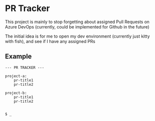 # PR Tracker

This project is mainly to stop forgetting about assigned Pull Requests on Azure DevOps (currently, could be implemented for Github in the future)

The initial idea is for me to open my dev environment (currently just kitty with fish), and see if I have any assigned PRs


## Example

```
--- PR TRACKER ---

project-a:
    pr-title1
    pr-title2

project-b:
    pr-title1
    pr-title2


$ _
```
